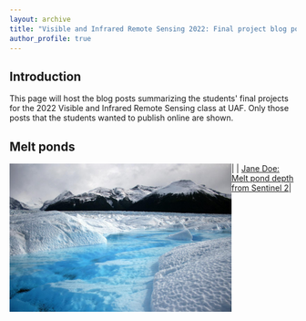 ```yaml
---
layout: archive
title: "Visible and Infrared Remote Sensing 2022: Final project blog posts"
author_profile: true
---
```


## Introduction
This page will host the blog posts summarizing the students' final projects for the 2022 Visible and Infrared Remote Sensing class at UAF. Only those posts that the students wanted to publish online are shown. 

## Melt ponds

|<img src="/VIRS_2022/meltpond.jpg" align="left" width="390" > | [Jane Doe: Melt pond depth from Sentinel 2](meltpond.md)|


